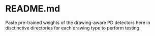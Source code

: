 # README.md

Paste pre-trained weights of the drawing-aware PD detectors here in disctinctive directories for each drawing type to perform testing.